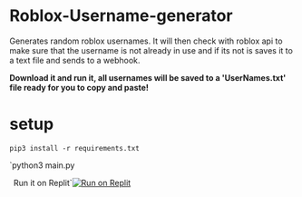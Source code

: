 # Roblox-Username-generator

Generates random roblox usernames. It will then check with roblox api to make sure that the username is not already in use and if its not is saves it to a text file and sends to a webhook.

**Download it and run it, all usernames will be saved to a 'UserNames.txt' file ready for you to copy and paste!**

# setup
`pip3 install -r requirements.txt`


`python3 main.py


`
`Run it on Replit`[![Run on Replit](https://replit.com/badge/github/Dhirk07/Roblox-Username-generator)](https://replit.com/github/Dhirk07/Roblox-Username-generator)
